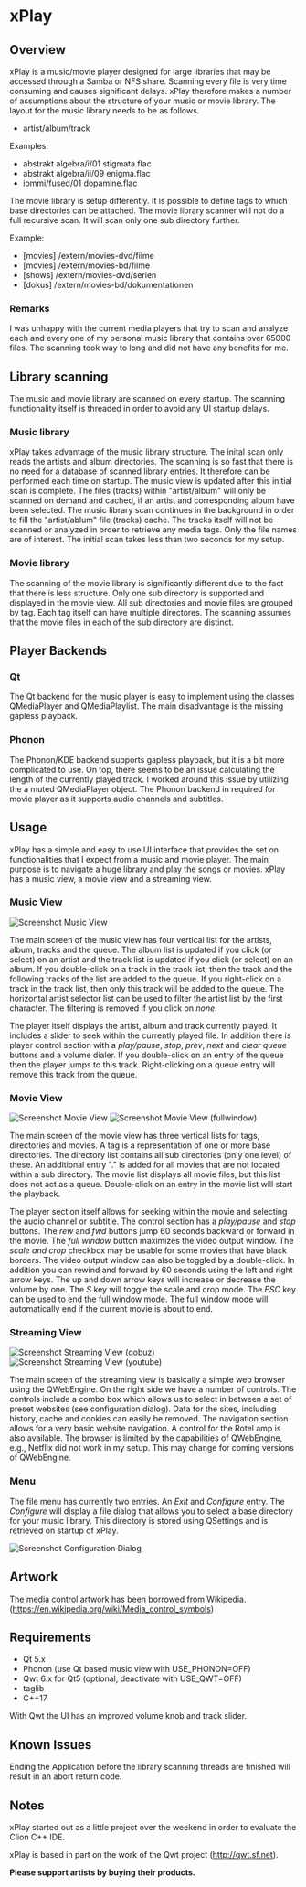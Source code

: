# xPlay

## Overview

xPlay is a music/movie player designed for large libraries that may be accessed through a Samba or 
NFS share. Scanning every file is very time consuming and causes significant delays. xPlay therefore 
makes a number of assumptions about the structure of your music or movie library. The layout for the 
music library needs to be as follows.

* artist/album/track

Examples:

* abstrakt algebra/i/01 stigmata.flac
* abstrakt algebra/ii/09 enigma.flac
* iommi/fused/01 dopamine.flac

The movie library is setup differently. It is possible to define tags to which base directories can be 
attached. The movie library scanner will not do a full recursive scan. It will scan only one sub directory
further.

Example:

* [movies] /extern/movies-dvd/filme
* [movies] /extern/movies-bd/filme
* [shows] /extern/movies-dvd/serien
* [dokus] /extern/movies-bd/dokumentationen

### Remarks

I was unhappy with the current media players that try to scan and analyze each and every one of my
personal music library that contains over 65000 files. The scanning took way to long and did not have 
any benefits for me.

## Library scanning

The music and movie library are scanned on every startup. The scanning functionality itself is threaded in order
to avoid any UI startup delays.

### Music library

xPlay takes advantage of the music library structure. The inital scan only reads the artists and album
directories. The scanning is so fast that there is no need for a database of scanned library entries. It
therefore can be performed each time on startup. The music view is updated after this initial scan
is complete. The files (tracks) within "artist/album" will only be scanned on demand and cached, if an 
artist and corresponding album have been selected. The music library scan continues in the background in 
order to fill the "artist/ablum" file (tracks) cache. The tracks itself will not be scanned or analyzed 
in order to retrieve any media tags. Only the file names are of interest. 
The initial scan takes less than two seconds for my setup.

### Movie library

The scanning of the movie library is significantly different due to the fact that there is less structure.
Only one sub directory is supported and displayed in the movie view. All sub directories and movie
files are grouped by tag. Each tag itself can have multiple directores. The scanning assumes that the 
movie files in each of the sub directory are distinct.

## Player Backends

### Qt

The Qt backend for the music player is easy to implement using the classes QMediaPlayer and QMediaPlaylist. 
The main disadvantage is the missing gapless playback.

### Phonon

The Phonon/KDE backend supports gapless playback, but it is a bit more complicated to use. On top, there seems
to be an issue calculating the length of the currently played track. I worked around this issue by utilizing
the a muted QMediaPlayer object. The Phonon backend in required for movie player as it supports audio channels
and subtitles.

## Usage

xPlay has a simple and easy to use UI interface that provides the set on functionalities that I expect from a
music and movie player. The main purpose is to navigate a huge library and play the songs or movies. 
xPlay has a music view, a movie view and a streaming view.  

### Music View 

![Screenshot Music View](screenshots/xplay_screenshot_music_view_00.png)

The main screen of the music view has four vertical list for the artists, album, tracks and the queue. The 
album list is updated if you click (or select) on an artist and the track list is updated if you click (or select) 
on an album. If you double-click on a track in the track list, then the track and the following tracks of the list 
are added to the queue. If you right-click on a track in the track list, then only this track will be added to the 
queue. The horizontal artist selector list can be used to filter the artist list by the first character. The 
filtering is removed if you click on *none*.

The player itself displays the artist, album and track currently played. It includes a slider to seek within the
currently played file. In addition there is player control section with a *play/pause*, *stop*, *prev*, *next*
and *clear queue* buttons and a volume dialer. If you double-click on an entry of the queue then the player jumps
to this track. Right-clicking on a queue entry will remove this track from the queue.

### Movie View 

![Screenshot Movie View](screenshots/xplay_screenshot_movie_view_00.png)
![Screenshot Movie View (fullwindow)](screenshots/xplay_screenshot_movie_view_01.png)

The main screen of the movie view has three vertical lists for tags, directories and movies. A tag is a 
representation of one or more base directories. The directory list contains all sub directories (only one level)
of these. An additional entry "." is added for all movies that are not located within a sub directory. The 
movie list displays all movie files, but this list does not act as a queue. Double-click on an entry in the 
movie list will start the playback. 

The player section itself allows for seeking within the movie and selecting the audio channel or subtitle. The
control section has a *play/pause* and *stop* buttons. The *rew* and *fwd* buttons jump 60 seconds backward or 
forward in the movie. The *full window* button maximizes the video output window. The *scale and crop* checkbox 
may be usable for some movies that have black borders. The video output window can also be toggled by a double-click. 
In addition you can rewind and forward by 60 seconds using the left and right arrow keys. The up and down arrow keys 
will increase or decrease the volume by one. The *S* key will toggle the scale and crop mode. The *ESC* key can be 
used to end the full window mode. The full window mode will automatically end if the current movie is about to end.

### Streaming View

![Screenshot Streaming View (qobuz)](screenshots/xplay_screenshot_streaming_view_00.png)
![Screenshot Streaming View (youtube)](screenshots/xplay_screenshot_streaming_view_01.png)

The main screen of the streaming view is basically a simple web browser using the QWebEngine. On the right side
we have a number of controls. The controls include a combo box which allows us to select in between a set of 
preset websites (see configuration dialog). Data for the sites, including history, cache and cookies can easily
be removed. The navigation section allows for a very basic website navigation. A control for the Rotel amp is also
available. The browser is limited by the capabilities of QWebEngine, e.g., Netflix did not work in my setup. This 
may change for coming versions of QWebEngine.

### Menu

The file menu has currently two entries. An *Exit* and *Configure* entry. The *Configure* will
display a file dialog that allows you to select a base directory for your music library. This directory is stored
using QSettings and is retrieved on startup of xPlay.

![Screenshot Configuration Dialog](screenshots/xplay_screenshot_configuration_dialog.png)


## Artwork

The media control artwork has been borrowed from Wikipedia.
(https://en.wikipedia.org/wiki/Media_control_symbols)

## Requirements

* Qt 5.x
* Phonon (use Qt based music view with USE_PHONON=OFF)
* Qwt 6.x for Qt5 (optional, deactivate with USE_QWT=OFF)
* taglib
* C++17

With Qwt the UI has an improved volume knob and track slider.

## Known Issues

Ending the Application before the library scanning threads are finished will result in an abort return code.

## Notes

xPlay started out as a little project over the weekend in order to evaluate the Clion C++ IDE.

xPlay is based in part on the work of the Qwt project (http://qwt.sf.net).
 
**Please support artists by buying their products.**
